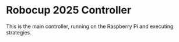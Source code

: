 # Robocup 2025 Controller

This is the main controller, running on the Raspberry Pi and executing strategies.
